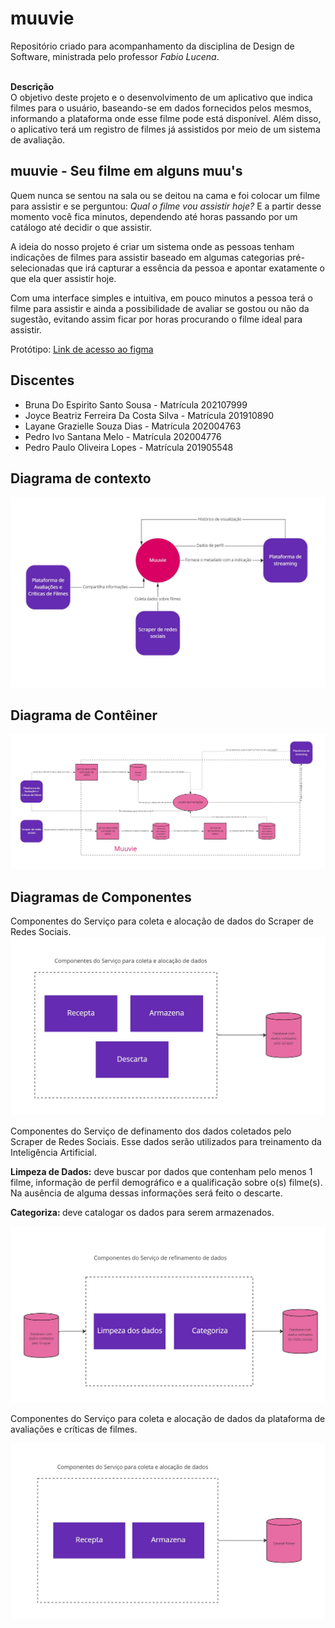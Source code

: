 # muuvie
Repositório criado para acompanhamento da disciplina de Design de Software, ministrada pelo professor <i>Fabio Lucena</i>.

<br><b>Descrição</b></br>
O objetivo deste projeto e o desenvolvimento de um aplicativo que indica filmes para o usuário, baseando-se em dados fornecidos pelos mesmos, informando a plataforma onde esse filme pode está disponível. Além disso, o aplicativo terá um registro de filmes já assistidos por meio de um sistema de avaliação.
<br>

## muuvie - Seu filme em alguns muu's
Quem nunca se sentou na sala ou se deitou na cama e foi colocar um filme para assistir e se perguntou: _Qual o filme vou assistir hoje?_ E a partir desse momento você fica minutos, dependendo até horas passando por um catálogo até decidir o que assistir.

A ideia do nosso projeto é criar um sistema onde as pessoas tenham indicações de filmes para assistir baseado em algumas categorias pré-selecionadas que irá capturar a essência da pessoa e apontar exatamente o que ela quer assistir hoje.

Com uma interface simples e intuitiva, em pouco minutos a pessoa terá o filme para assistir e ainda a possibilidade de avaliar se gostou ou não da sugestão, evitando assim ficar por horas procurando o filme ideal para assistir.

Protótipo: [Link de acesso ao figma](https://www.figma.com/proto/3BouSZzPDmVwEkjrNSf8zA/app-muuvie?node-id=344%3A6533&starting-point-node-id=344%3A6533)
<br>

## Discentes
- Bruna Do Espirito Santo Sousa - Matrícula 202107999<br>
- Joyce Beatriz Ferreira Da Costa Silva - Matrícula 201910890<br>
- Layane Grazielle Souza Dias - Matrícula 202004763<br>
- Pedro Ivo Santana Melo - Matrícula 202004776<br>
- Pedro Paulo Oliveira Lopes - Matrícula 201905548

## Diagrama de contexto
![Diagrama de Contexto](Documentacao/DiagramaDeContexto.jpg)
## Diagrama de Contêiner
![Diagrama de Conteiner](Documentacao/DiagramaDeConteiner.jpg)
## Diagramas de Componentes

Componentes do Serviço para coleta e alocação de dados do Scraper de Redes Sociais.
![Diagrama de Componentes](Documentacao/DiagramaDeComponentesScraper.jpg)

Componentes do Serviço de definamento dos dados coletados pelo Scraper de Redes Sociais. Esse dados serão utilizados para treinamento da Inteligência Artificial.

<b> Limpeza de Dados:</b> deve buscar por dados que contenham pelo menos 1 filme, informação de perfil demográfico e a qualificação sobre o(s) filme(s). Na ausência de alguma dessas informações será feito o descarte.

<b>Categoriza: </b> deve catalogar os dados para serem armazenados. 

![Diagrama de Componentes](Documentacao/DiagramaDeComponentesRefinamento.jpg)

Componentes do Serviço para coleta e alocação de dados da plataforma de avaliações e críticas de filmes.

![Diagrama de Componentes](Documentacao/DiagramaDeComponentesCriticos.jpg)
